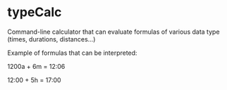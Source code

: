 # typeCalc
Command-line calculator that can evaluate formulas of various data type (times, durations, distances...)

Example of formulas that can be interpreted:

1200a + 6m = 12:06

12:00 + 5h = 17:00
